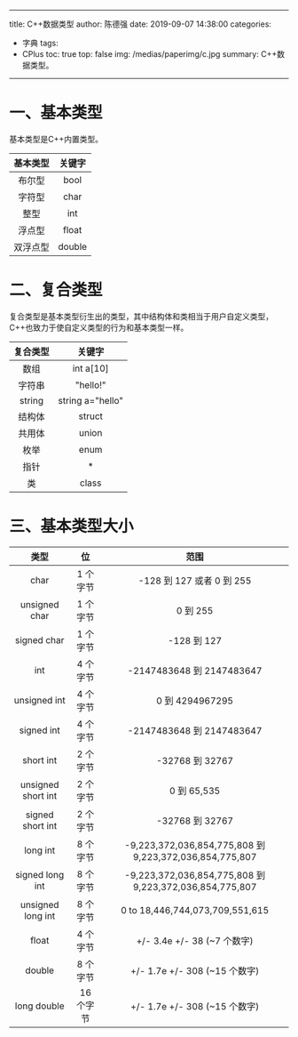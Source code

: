 
---
title: C++数据类型
author: 陈德强
date: 2019-09-07 14:38:00
categories:
- 字典
tags:
- CPlus
toc: true
top: false
img: /medias/paperimg/c.jpg
summary: C++数据类型。
---


# 一、基本类型
基本类型是C++内置类型。

|基本类型|        关键字|              
|:----:|:-----:|
|布尔型|bool|
|字符型|	char|
|整型|	int|
|浮点型|	float|
|双浮点型	|double|

# 二、复合类型
复合类型是基本类型衍生出的类型，其中结构体和类相当于用户自定义类型，C++也致力于使自定义类型的行为和基本类型一样。

|复合类型|        关键字|
|:----:|:-----:|
|数组  |int a[10]|
| 字符串    |"hello!" |
| string|string a="hello" |
|结构体     |struct |
| 共用体|union |
|枚举    |enum|
|指针    |*|
|类|class|

# 三、基本类型大小
|类型    |位       | 范围|
|:----:|:-----:|:-----:|
 | char | 	1 个字节 | 	-128 到 127 或者 0 到 255 | 
 | unsigned char	 | 1 个字节	 | 0 到 255 | 
 | signed char	 | 1 个字节 | 	-128 到 127 | 
|int	|4 个字节	|-2147483648 到 2147483647|
|unsigned int	|4 个字节	|0 到 4294967295|
|signed int|	4 个字节	|-2147483648 到 2147483647|
|short int	|2 个字节	|-32768 到 32767|
|unsigned short int|	2 个字节|	0 到 65,535|
|signed short int	|2 个字节|	-32768 到 32767|
|long int	|8 个字节	|-9,223,372,036,854,775,808 到 9,223,372,036,854,775,807|
|signed long int	|8 个字节|	-9,223,372,036,854,775,808 到 9,223,372,036,854,775,807|
|unsigned long int|	8 个字节|	0 to 18,446,744,073,709,551,615|
|float	|4 个字节|	+/- 3.4e +/- 38 (~7 个数字)|
|double|	8 个字节|	+/- 1.7e +/- 308 (~15 个数字)|
|long double|	16 个字节|	+/- 1.7e +/- 308 (~15 个数字)|